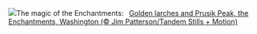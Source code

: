 ![](https://www.bing.com/th?id=OHR.GoldenEnchantments_EN-US1308880623_UHD.jpg&w=1000)The magic of the Enchantments:&nbsp;&ensp;[Golden larches and Prusik Peak, the Enchantments, Washington (© Jim Patterson/Tandem Stills + Motion)](https://www.bing.com/th?id=OHR.GoldenEnchantments_EN-US1308880623_UHD.jpg)
<br><br/>
